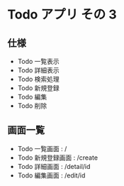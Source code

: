 # Todo アプリ その 3

## 仕様

- Todo 一覧表示
- Todo 詳細表示
- Todo 検索処理
- Todo 新規登録
- Todo 編集
- Todo 削除

## 画面一覧

- Todo 一覧画面 : /
- Todo 新規登録画面 : /create
- Todo 詳細画面 : /detail/id
- Todo 編集画面 : /edit/id
